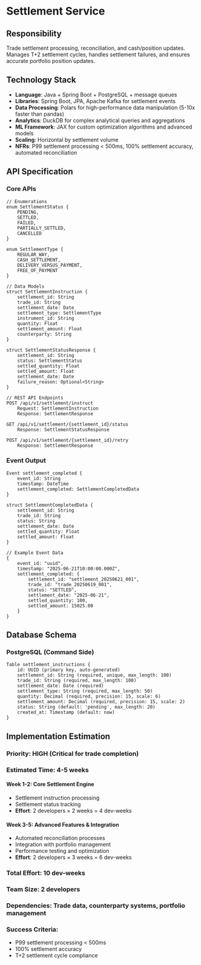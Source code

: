 # Settlement Service

## Responsibility
Trade settlement processing, reconciliation, and cash/position updates. Manages T+2 settlement cycles, handles settlement failures, and ensures accurate portfolio position updates.

## Technology Stack
- **Language**: Java + Spring Boot + PostgreSQL + message queues
- **Libraries**: Spring Boot, JPA, Apache Kafka for settlement events
- **Data Processing**: Polars for high-performance data manipulation (5-10x faster than pandas)
- **Analytics**: DuckDB for complex analytical queries and aggregations
- **ML Framework**: JAX for custom optimization algorithms and advanced models
- **Scaling**: Horizontal by settlement volume
- **NFRs**: P99 settlement processing < 500ms, 100% settlement accuracy, automated reconciliation

## API Specification

### Core APIs
```pseudo
// Enumerations
enum SettlementStatus {
    PENDING,
    SETTLED,
    FAILED,
    PARTIALLY_SETTLED,
    CANCELLED
}

enum SettlementType {
    REGULAR_WAY,
    CASH_SETTLEMENT,
    DELIVERY_VERSUS_PAYMENT,
    FREE_OF_PAYMENT
}

// Data Models
struct SettlementInstruction {
    settlement_id: String
    trade_id: String
    settlement_date: Date
    settlement_type: SettlementType
    instrument_id: String
    quantity: Float
    settlement_amount: Float
    counterparty: String
}

struct SettlementStatusResponse {
    settlement_id: String
    status: SettlementStatus
    settled_quantity: Float
    settled_amount: Float
    settlement_date: Date
    failure_reason: Optional<String>
}

// REST API Endpoints
POST /api/v1/settlement/instruct
    Request: SettlementInstruction
    Response: SettlementResponse

GET /api/v1/settlement/{settlement_id}/status
    Response: SettlementStatusResponse

POST /api/v1/settlement/{settlement_id}/retry
    Response: SettlementResponse
```

### Event Output
```pseudo
Event settlement_completed {
    event_id: String
    timestamp: DateTime
    settlement_completed: SettlementCompletedData
}

struct SettlementCompletedData {
    settlement_id: String
    trade_id: String
    status: String
    settlement_date: Date
    settled_quantity: Float
    settled_amount: Float
}

// Example Event Data
{
    event_id: "uuid",
    timestamp: "2025-06-21T10:00:00.000Z",
    settlement_completed: {
        settlement_id: "settlement_20250621_001",
        trade_id: "trade_20250619_001",
        status: "SETTLED",
        settlement_date: "2025-06-21",
        settled_quantity: 100,
        settled_amount: 15025.00
    }
}
```

## Database Schema

### PostgreSQL (Command Side)
```pseudo
Table settlement_instructions {
    id: UUID (primary key, auto-generated)
    settlement_id: String (required, unique, max_length: 100)
    trade_id: String (required, max_length: 100)
    settlement_date: Date (required)
    settlement_type: String (required, max_length: 50)
    quantity: Decimal (required, precision: 15, scale: 6)
    settlement_amount: Decimal (required, precision: 15, scale: 2)
    status: String (default: 'pending', max_length: 20)
    created_at: Timestamp (default: now)
}
```

## Implementation Estimation

### Priority: **HIGH** (Critical for trade completion)
### Estimated Time: **4-5 weeks**

#### Week 1-2: Core Settlement Engine
- Settlement instruction processing
- Settlement status tracking
- **Effort**: 2 developers × 2 weeks = 4 dev-weeks

#### Week 3-5: Advanced Features & Integration
- Automated reconciliation processes
- Integration with portfolio management
- Performance testing and optimization
- **Effort**: 2 developers × 3 weeks = 6 dev-weeks

### Total Effort: **10 dev-weeks**
### Team Size: **2 developers**
### Dependencies: Trade data, counterparty systems, portfolio management

### Success Criteria:
- P99 settlement processing < 500ms
- 100% settlement accuracy
- T+2 settlement cycle compliance
